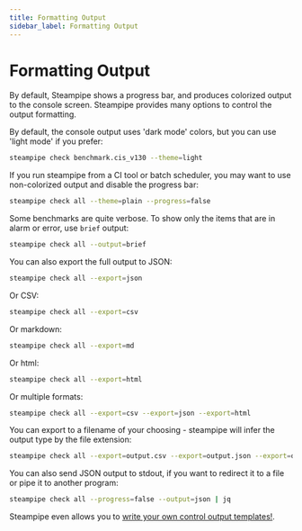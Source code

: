 ```yaml
---
title: Formatting Output
sidebar_label: Formatting Output
---
```


# Formatting Output
By default, Steampipe shows a progress bar, and produces colorized output to the console screen.  Steampipe provides many options to control the output formatting.


By default, the console output uses 'dark mode' colors, but you can use 'light mode' if you prefer:
```bash
steampipe check benchmark.cis_v130 --theme=light
```

If you run steampipe from a CI tool or batch scheduler, you may want to use non-colorized output and disable the progress bar:
```bash
steampipe check all --theme=plain --progress=false
```

Some benchmarks are quite verbose.  To show only the items that are in alarm or error, use `brief` output:
```bash
steampipe check all --output=brief
```

You can also export the full output to JSON:
```bash
steampipe check all --export=json
```

Or CSV:
```bash
steampipe check all --export=csv
```

Or markdown:
```bash
steampipe check all --export=md
```


Or html:
```bash
steampipe check all --export=html
```


Or multiple formats:
```bash
steampipe check all --export=csv --export=json --export=html
```

You can export to a filename of your choosing - steampipe will infer the output type by the file extension:
```bash
steampipe check all --export=output.csv --export=output.json --export=output.md
```

You can also send JSON output to stdout, if you want to redirect it to a file or pipe it to another program:
```bash
steampipe check all --progress=false --output=json | jq
```

Steampipe even allows you to [write your own control output templates!](develop/writing-control-output-templates).
